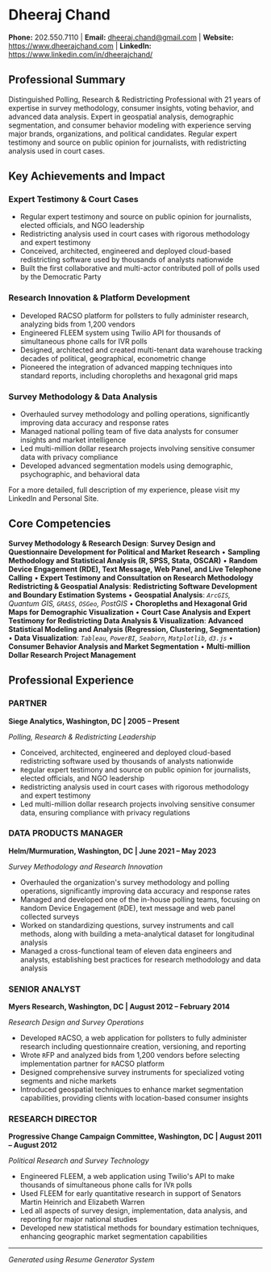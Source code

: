 # Dheeraj Chand

**Phone:** 202.550.7110 | **Email:** dheeraj.chand@gmail.com | **Website:** https://www.dheerajchand.com | **LinkedIn:** https://www.linkedin.com/in/dheerajchand/

## Professional Summary

Distinguished Polling, Research & Redistricting Professional with 21 years of expertise in survey methodology, consumer insights, voting behavior, and advanced data analysis. Expert in geospatial analysis, demographic segmentation, and consumer behavior modeling with experience serving major brands, organizations, and political candidates. Regular expert testimony and source on public opinion for journalists, with redistricting analysis used in court cases.

## Key Achievements and Impact

### Expert Testimony & Court Cases
- Regular expert testimony and source on public opinion for journalists, elected officials, and NGO leadership
- Redistricting analysis used in court cases with rigorous methodology and expert testimony
- Conceived, architected, engineered and deployed cloud-based redistricting software used by thousands of analysts nationwide
- Built the first collaborative and multi-actor contributed poll of polls used by the Democratic Party

### Research Innovation & Platform Development
- Developed RACSO platform for pollsters to fully administer research, analyzing bids from 1,200 vendors
- Engineered FLEEM system using Twilio API for thousands of simultaneous phone calls for IVR polls
- Designed, architected and created multi-tenant data warehouse tracking decades of political, geographical, econometric change
- Pioneered the integration of advanced mapping techniques into standard reports, including choropleths and hexagonal grid maps

### Survey Methodology & Data Analysis
- Overhauled survey methodology and polling operations, significantly improving data accuracy and response rates
- Managed national polling team of five data analysts for consumer insights and market intelligence
- Led multi-million dollar research projects involving sensitive consumer data with privacy compliance
- Developed advanced segmentation models using demographic, psychographic, and behavioral data

For a more detailed, full description of my experience, please visit my LinkedIn and Personal Site.

## Core Competencies

**Survey Methodology & Research Design**: **Survey Design and Questionnaire Development for Political and Market Research** • **Sampling Methodology and Statistical Analysis (R, SPSS, Stata, OSCAR)** • **Random Device Engagement (RDE), Text Message, Web Panel, and Live Telephone Calling** • **Expert Testimony and Consultation on Research Methodology**
**Redistricting & Geospatial Analysis**: **Redistricting Software Development and Boundary Estimation Systems** • **Geospatial Analysis**: *`ArcGIS`, Quantum GIS, `GRASS`, `OSGeo`, PostGIS* • **Choropleths and Hexagonal Grid Maps for Demographic Visualization** • **Court Case Analysis and Expert Testimony for Redistricting**
**Data Analysis & Visualization**: **Advanced Statistical Modeling and Analysis (Regression, Clustering, Segmentation)** • **Data Visualization**: *`Tableau`, `PowerBI`, `Seaborn`, `Matplotlib`, `d3.js`* • **Consumer Behavior Analysis and Market Segmentation** • **Multi-million Dollar Research Project Management**

## Professional Experience

### PARTNER
**Siege Analytics, Washington, DC | 2005 – Present**

*Polling, Research & Redistricting Leadership*

- Conceived, architected, engineered and deployed cloud-based redistricting software used by thousands of analysts nationwide
- `R`egular expert testimony and source on public opinion for journalists, elected officials, and NGO leadership
- `R`edistricting analysis used in court cases with rigorous methodology and expert testimony
- Led multi-million dollar research projects involving sensitive consumer data, ensuring compliance with privacy regulations

### DATA PRODUCTS MANAGER
**Helm/Murmuration, Washington, DC | June 2021 – May 2023**

*Survey Methodology and Research Innovation*

- Overhauled the organization's survey methodology and polling operations, significantly improving data accuracy and response rates
- Managed and developed one of the in-house polling teams, focusing on `R`andom Device Engagement (`R`DE), text message and web panel collected surveys
- Worked on standardizing questions, survey instruments and call methods, along with building a meta-analytical dataset for longitudinal analysis
- Managed a cross-functional team of eleven data engineers and analysts, establishing best practices for research methodology and data analysis

### SENIOR ANALYST
**Myers Research, Washington, DC | August 2012 – February 2014**

*Research Design and Survey Operations*

- Developed `R`ACSO, a web application for pollsters to fully administer research including questionnaire creation, versioning, and reporting
- Wrote `R`FP and analyzed bids from 1,200 vendors before selecting implementation partner for `R`ACSO platform
- Designed comprehensive survey instruments for specialized voting segments and niche markets
- Introduced geospatial techniques to enhance market segmentation capabilities, providing clients with location-based consumer insights

### RESEARCH DIRECTOR
**Progressive Change Campaign Committee, Washington, DC | August 2011 – August 2012**

*Political Research and Survey Technology*

- Engineered FLEEM, a web application using Twilio's API to make thousands of simultaneous phone calls for IV`R` polls
- Used FLEEM for early quantitative research in support of Senators Martin Heinrich and Elizabeth Warren
- Led all aspects of survey design, implementation, data analysis, and reporting for major national studies
- Developed new statistical methods for boundary estimation techniques, enhancing geographic market segmentation capabilities

---

*Generated using Resume Generator System*